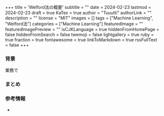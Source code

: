 +++
title = 'Welford法の概要'
subtitle = ""
date = 2024-02-23
lastmod = 2024-02-23
draft = true
KaTex = true
author = "Tuuutti"
authorLink = ""
description = ""
license = "MIT"
images = []
tags = ["Machine Learning", "Welford法"]
categories = ["Machine Learning"]
featuredImage = ""
featuredImagePreview = ""
isCJKLanguage = true
hiddenFromHomePage = false
hiddenFromSearch = false
twemoji = false
lightgallery = true
ruby = true
fraction = true
fontawesome = true
linkToMarkdown = true
rssFullText = false
+++

<!--more-->

### 背景
業務で

### まとめ

### 参考情報
- []()